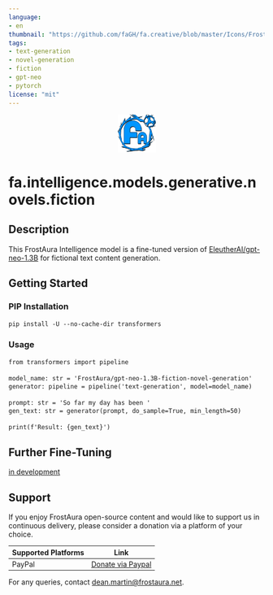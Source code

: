 ```yaml
---
language: 
- en
thumbnail: "https://github.com/faGH/fa.creative/blob/master/Icons/FrostAura/FA%20Logo/FrostAura.Logo.Complex.png?raw=true"
tags:
- text-generation
- novel-generation
- fiction
- gpt-neo
- pytorch
license: "mit"
---
```


<p align="center">
  <img src="https://github.com/faGH/fa.creative/blob/master/Icons/FrostAura/FA%20Logo/FrostAura.Logo.Complex.png?raw=true" width="75" title="hover text">
</p>

# fa.intelligence.models.generative.novels.fiction
## Description
This FrostAura Intelligence model is a fine-tuned version of [EleutherAI/gpt-neo-1.3B](https://huggingface.co/EleutherAI/gpt-neo-1.3B) for fictional text content generation.

## Getting Started
### PIP Installation
```
pip install -U --no-cache-dir transformers
```
### Usage
```
from transformers import pipeline

model_name: str = 'FrostAura/gpt-neo-1.3B-fiction-novel-generation'
generator: pipeline = pipeline('text-generation', model=model_name)

prompt: str = 'So far my day has been '
gen_text: str = generator(prompt, do_sample=True, min_length=50)

print(f'Result: {gen_text}')
```

## Further Fine-Tuning
[in development](https://github.com/dredwardhyde/gpt-neo-fine-tuning-example/blob/main/gpt_neo.py)

## Support
If you enjoy FrostAura open-source content and would like to support us in continuous delivery, please consider a donation via a platform of your choice.

| Supported Platforms | Link |
| ------------------- | ---- |
| PayPal | [Donate via Paypal](https://www.paypal.com/donate/?hosted_button_id=SVEXJC9HFBJ72) |

For any queries, contact dean.martin@frostaura.net.